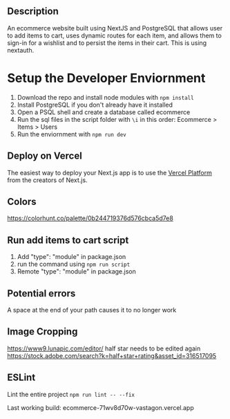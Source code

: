## Description

An ecommerce website built using NextJS and PostgreSQL that allows user to add items to cart, uses dynamic routes for each item, and allows them to sign-in for a wishlist and to persist the items in their cart. This is using nextauth.

# Setup the Developer Enviornment
1. Download the repo and install node modules with `npm install`
2. Install PostgreSQL if you don't already have it installed
3. Open a PSQL shell and create a database called ecommerce
4. Run the sql files in the script folder with `\i` in this order: Ecommerce > Items > Users
5. Run the enviornment with `npm run dev`

## Deploy on Vercel

The easiest way to deploy your Next.js app is to use the [Vercel Platform](https://vercel.com/new?utm_medium=default-template&filter=next.js&utm_source=create-next-app&utm_campaign=create-next-app-readme) from the creators of Next.js.

## Colors
https://colorhunt.co/palette/0b244719376d576cbca5d7e8

## Run add items to cart script
1. Add "type": "module" in package.json
2. run the command using  `npm run script`
3. Remote "type": "module" in package.json

## Potential errors
A space at the end of your path causes it to no longer work

## Image Cropping
https://www9.lunapic.com/editor/
half star needs to be edited again
https://stock.adobe.com/search?k=half+star+rating&asset_id=316517095

## ESLint
Lint the entire project
`npm run lint -- --fix`



Last working build: ecommerce-71wv8d70w-vastagon.vercel.app